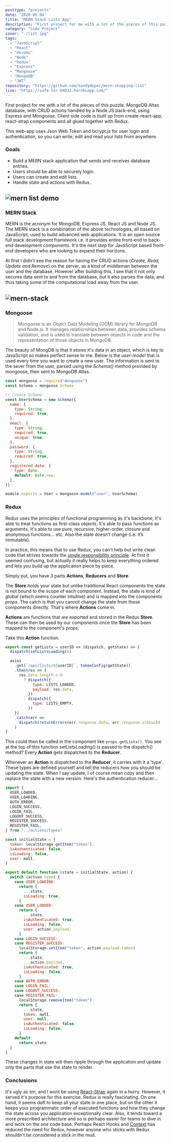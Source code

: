 ```yaml
---
posttype: "projects"
date: "2020-05-04"
title: "MERN Stack Lists App"
description: "First project for me with a lot of the pieces of this puzzle.  MongoDB Altas database, with CRUD actions handled by a Node.JS back-end, using Express and Mongoose.  Client side code is built up from create-react-app, react-strap components and all glued together with Redux.  This web-app uses Json Web Token and bcrypt.js for user login and authentication, so you can write, edit and read your lists from anywhere."
category: "Side Project"
cover: "./list.jpg"
tags:
  - "JavaScript"
  - "React"
  - "Heroku"
  - "Node"
  - "Redux"
  - "Express"
  - "Mongoose"
  - "MongoDB"
  - "JWT"
repository: "https://github.com/SandyWyper/mern-shopping-list"
live: "https://safe-tor-04832.herokuapp.com/"
---
```


First project for me with a lot of the pieces of this puzzle. MongoDB Altas database, with CRUD actions handled by a Node.JS back-end, using Express and Mongoose. Client side code is built up from create-react-app, react-strap components and all glued together with Redux.

This web-app uses Json Web Token and bcrypt.js for user login and authentication, so you can write, edit and read your lists from anywhere.

### Goals

- Build a MERN stack application that sends and receives database entries.
- Users should be able to securely login.
- Users can create and edit lists.
- Handle state and actions with Redux.

## ![mern list demo](shopping-list-demo.gif)

### MERN Stack

MERN is the acronym for MongoDB, Express JS, React JS and Node JS. The MERN stack is a combination of the above technologies, all based on JavaScript, used to build advanced web applications. It is an open source full stack development framework i.e. it provides entire front-end to back-end development components. It's the next step for JavaScript based front-end developers who are looking to expand their horizons.

At first I didn't see the reason for having the CRUD actions (_Create, Read, Update and Remove_) on the server, as a kind of middleman between the user and the database. However after building this, I see that it not only secures data sent to and from the database, but it also parses the data, and thus taking some of the computational load away from the user.

## ![mern-stack](mern.jpg)

### Mongoose

> Mongoose is an Object Data Modeling (ODM) library for MongoDB and Node.js. It manages relationships between data, provides schema validation, and is used to translate between objects in code and the representation of those objects in MongoDB.

The beauty of MongDB is that it stores it's data in an object, which is key to JavaScript so makes perfect sense to me. Below is the _user-model_ that is used every time you want to create a new user. The information is sent to the sever from the user, parsed using the _Schema()_ method provided by mongoose, then sent to MongoDB Atlas.

```javascript
const mongoose = require("mongoose")
const Schema = mongoose.Schema

// Create Schema
const UserSchema = new Schema({
  name: {
    type: String,
    required: true,
  },
  email: {
    type: String,
    required: true,
    unique: true,
  },
  password: {
    type: String,
    required: true,
  },
  registered_date: {
    type: Date,
    default: Date.now,
  },
})

module.exports = User = mongoose.model("user", UserSchema)
```

### Redux

Redux uses the principles of functional programming as it's backbone; It's able to treat functions as first-class objects, It's able to pass functions as arguments, It's able to use pure, recursive, higher-order, closure and anonymous functions... etc.
Also the state doesn’t change (i.e. it’s immutable).

In practice, this means that to use Redux, you can't help but write clean code that strives towards the [single responsibility principle](https://en.wikipedia.org/wiki/Single-responsibility_principle). At first it seemed confusing, but actually it really helps to keep everything ordered and lets you build up the application piece by piece.

Simply put, you have 3 parts **Actions**, **Reducers** and **Store**.

The **Store** holds your state but unlike traditional React components the state is not bound to the scope of each component. Instead, the state is kind of _global_ (which seems counter intuitive) and is mapped into the components _props_. The catch is that you cannot change the state from these components directly. That's where **Actions** come in.

**Actions** are functions that are exported and stored in the Redux **Store**. These can then be used by our components once the **Store** has been mapped to the component's props.

Take this **Action** function.

```javascript
export const getLists = userID => (dispatch, getState) => {
  dispatch(setListsLoading())

  axios
    .get(`/api/lists/${userID}`, tokenConfig(getState))
    .then(res => {
      res.data.length > 0
        ? dispatch({
            type: LISTS_LOADED,
            payload: res.data,
          })
        : dispatch({
            type: LISTS_EMPTY,
          })
    })
    .catch(err =>
      dispatch(returnErrors(err.response.data, err.response.status))
    )
}
```

This could then be called in the component like `props.getLists()`. You see at the top of this function setListsLoading() is passed to the dispatch() method? Every **Action** gets dispatched to the **Reducer**.

Whenever an **Action** is dispatched to the **Reducer**, it carries with it a 'type'. These types are defined yourself and tell the reducers how you should be updating the state. When I say update, I of course mean copy and then replace the state with a new version. Here's the authentication reducer...

```javascript
import {
  USER_LOADED,
  USER_LOADING,
  AUTH_ERROR,
  LOGIN_SUCCESS,
  LOGIN_FAIL,
  LOGOUT_SUCCESS,
  REGISTER_SUCCESS,
  REGISTER_FAIL,
} from "../actions/types"

const initialState = {
  token: localStorage.getItem("token"),
  isAuthenticated: false,
  isLoading: false,
  user: null,
}

export default function (state = initialState, action) {
  switch (action.type) {
    case USER_LOADING:
      return {
        ...state,
        isLoading: true,
      }
    case USER_LOADED:
      return {
        ...state,
        isAuthenticated: true,
        isLoading: false,
        user: action.payload,
      }
    case LOGIN_SUCCESS:
    case REGISTER_SUCCESS:
      localStorage.setItem("token", action.payload.token)
      return {
        ...state,
        ...action.payload,
        isAuthenticated: true,
        isLoading: false,
      }
    case AUTH_ERROR:
    case LOGIN_FAIL:
    case LOGOUT_SUCCESS:
    case REGISTER_FAIL:
      localStorage.removeItem("token")
      return {
        ...state,
        token: null,
        user: null,
        isAuthenticated: false,
        isLoading: false,
      }
    default:
      return state
  }
}
```

These changes in state will then ripple through the application and update only the parts that use the state to render.

### Conclusions

It's ugly as sin, and I wont be using [React-Strap](https://reactstrap.github.io/) again in a hurry. However, it served it's purpose for this exercise. Redux is really fascinating. On one hand, it seems daft to keep all your state in one place, but on the other it keeps your programmatic order of executed functions and how they change the state across you application exceptionally clear. Also, it tends toward a more prescribed architecture and so is perhaps easier for teams to dive in and work on the one code base. Perhaps React Hooks and [Context](https://reactjs.org/docs/context.html) has reduced the need for Redux, however anyone who sticks with Redux shouldn't be considered a stick in the mud.
